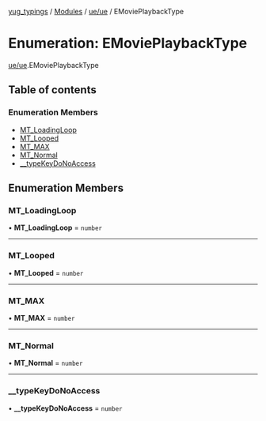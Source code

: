 [yug_typings](../README.md) / [Modules](../modules.md) / [ue/ue](../modules/ue_ue.md) / EMoviePlaybackType

# Enumeration: EMoviePlaybackType

[ue/ue](../modules/ue_ue.md).EMoviePlaybackType

## Table of contents

### Enumeration Members

- [MT\_LoadingLoop](ue_ue.EMoviePlaybackType.md#mt_loadingloop)
- [MT\_Looped](ue_ue.EMoviePlaybackType.md#mt_looped)
- [MT\_MAX](ue_ue.EMoviePlaybackType.md#mt_max)
- [MT\_Normal](ue_ue.EMoviePlaybackType.md#mt_normal)
- [\_\_typeKeyDoNoAccess](ue_ue.EMoviePlaybackType.md#__typekeydonoaccess)

## Enumeration Members

### MT\_LoadingLoop

• **MT\_LoadingLoop** = `number`

___

### MT\_Looped

• **MT\_Looped** = `number`

___

### MT\_MAX

• **MT\_MAX** = `number`

___

### MT\_Normal

• **MT\_Normal** = `number`

___

### \_\_typeKeyDoNoAccess

• **\_\_typeKeyDoNoAccess** = `number`
